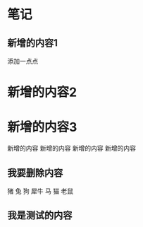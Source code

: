 # 笔记

## 新增的内容1

添加一点点

# 新增的内容2
# 新增的内容3

新增的内容
新增的内容
新增的内容
新增的内容


## 我要删除内容
猪
兔 狗
犀牛 马 
猫 老鼠

## 我是测试的内容
